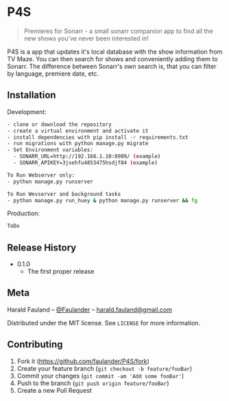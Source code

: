 # P4S
> Premieres for Sonarr - a small sonarr companion app to find all the new shows you've never been interested in!


P4S is a app that updates it's local database with the show information from TV Maze. You can then search for shows and conveniently adding them to Sonarr. The difference between Sonarr's own search is, that you can filter by language, premiere date, etc.

## Installation

Development:

```sh
- clone or download the repository
- create a virtual environment and activate it
- install dependencies with pip install -r requirements.txt
- run migrations with python manage.py migrate
- Set Environment variables:
  - SONARR_URL=http://192.168.1.10:8989/ (example)
  - SONARR_APIKEY=3jsehfu4853475hsdjf84 (example)

To Run Webserver only:
- python manage.py runserver

To Run Wevserver and background tasks
- python manage.py run_huey & python manage.py runserver && fg
```


Production:

```sh
ToDo
```

## Release History

* 0.1.0
    * The first proper release

## Meta

Harald Fauland – [@Faulander](https://twitter.com/faulander) – harald.fauland@gmail.com

Distributed under the MIT license. See ``LICENSE`` for more information.


## Contributing

1. Fork it (<https://github.com/faulander/P4S/fork>)
2. Create your feature branch (`git checkout -b feature/fooBar`)
3. Commit your changes (`git commit -am 'Add some fooBar'`)
4. Push to the branch (`git push origin feature/fooBar`)
5. Create a new Pull Request

